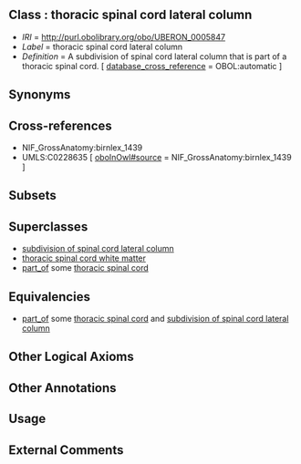 
## Class : thoracic spinal cord lateral column

 * *IRI* = http://purl.obolibrary.org/obo/UBERON_0005847
 * *Label* = thoracic spinal cord lateral column
 * *Definition* = A subdivision of spinal cord lateral column that is part of a thoracic spinal cord. [ [database_cross_reference](../../ef/oboInOwl#hasDbXref.md) = OBOL:automatic ]

## Synonyms


## Cross-references

 * NIF_GrossAnatomy:birnlex_1439
 * UMLS:C0228635 [ [oboInOwl#source](../../ce/oboInOwl#source.md) = NIF_GrossAnatomy:birnlex_1439 ]

## Subsets


## Superclasses

 * [subdivision of spinal cord lateral column](../../UBERON/78/UBERON_0006078.md)
 * [thoracic spinal cord white matter](../../UBERON/37/UBERON_0014637.md)
 * [part_of](../../BFO/50/BFO_0000050.md) some [thoracic spinal cord](../../UBERON/38/UBERON_0003038.md)

## Equivalencies

 * [part_of](../../BFO/50/BFO_0000050.md) some [thoracic spinal cord](../../UBERON/38/UBERON_0003038.md) and [subdivision of spinal cord lateral column](../../UBERON/78/UBERON_0006078.md)

## Other Logical Axioms


## Other Annotations


## Usage


## External Comments

